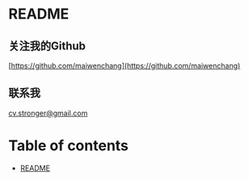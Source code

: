 # README

## 关注我的Github

[https://github.com/maiwenchang](https://github.com/maiwenchang)



## 联系我

cv.stronger@gmail.com



# Table of contents

* [README](README.md)
